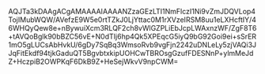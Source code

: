 AQJTa3kDAAgACgAMAAAAIAAAANZzaGEzLTI1NmFlczI1Ni9vZmJDQVLop4TojIMubWQW/AVefzE9W5e0rtTZkJ0LjYttac0M1rXVzeIRSM8uu1eLXHcftIY/46WHQyQew8e+nBywuiXcm3RLQF2ch8vWlGZPLiEbJcpLWAxnzWF/ZgF8T6+tAVQoBglk90bBZC56vE+N0dTIj6hp4Qk5XPEqcG5iyQ9bG92Goi9ei+sSrER1mO5gLUCsAbHvkU/6gDy7SqBq3WmsoRvb9vgFjn2242uDNLeLy5zjVAQi3JJqFitEkdf94tjkGaduQT5BgvbtxkipUOHCwTBROsgGzufFDESNnP+ylmMeJdZ+HczpiB2OWPKqF6DkB9Z+HeSejWkvV9npCWM=